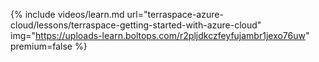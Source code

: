 {% include videos/learn.md
     url="terraspace-azure-cloud/lessons/terraspace-getting-started-with-azure-cloud"
     img="https://uploads-learn.boltops.com/r2pljdkczfeyfujambr1jexo76uw"
     premium=false %}
